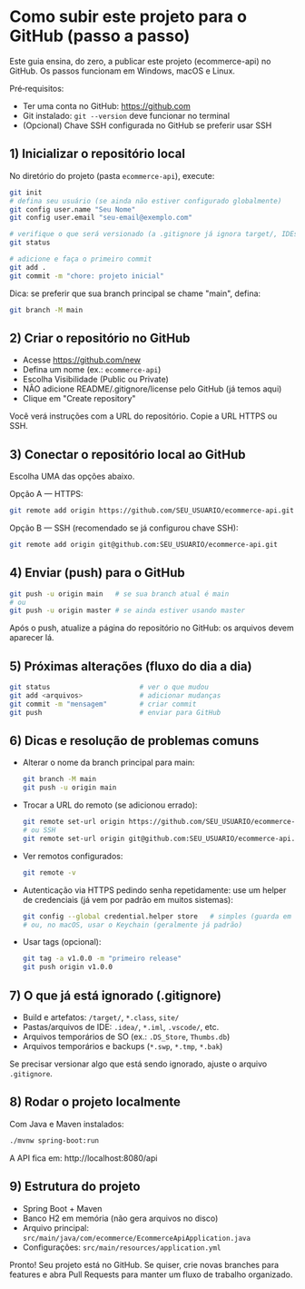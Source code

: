 # Como subir este projeto para o GitHub (passo a passo)

Este guia ensina, do zero, a publicar este projeto (ecommerce-api) no GitHub. Os passos funcionam em Windows, macOS e Linux.

Pré‑requisitos:
- Ter uma conta no GitHub: https://github.com
- Git instalado: `git --version` deve funcionar no terminal
- (Opcional) Chave SSH configurada no GitHub se preferir usar SSH


## 1) Inicializar o repositório local
No diretório do projeto (pasta `ecommerce-api`), execute:

```bash
git init
# defina seu usuário (se ainda não estiver configurado globalmente)
git config user.name "Seu Nome"
git config user.email "seu-email@exemplo.com"

# verifique o que será versionado (a .gitignore já ignora target/, IDEs, etc.)
git status

# adicione e faça o primeiro commit
git add .
git commit -m "chore: projeto inicial"
```

Dica: se preferir que sua branch principal se chame "main", defina:
```bash
git branch -M main
```


## 2) Criar o repositório no GitHub
- Acesse https://github.com/new
- Defina um nome (ex.: `ecommerce-api`)
- Escolha Visibilidade (Public ou Private)
- NÃO adicione README/.gitignore/license pelo GitHub (já temos aqui)
- Clique em "Create repository"

Você verá instruções com a URL do repositório. Copie a URL HTTPS ou SSH.


## 3) Conectar o repositório local ao GitHub
Escolha UMA das opções abaixo.

Opção A — HTTPS:
```bash
git remote add origin https://github.com/SEU_USUARIO/ecommerce-api.git
```

Opção B — SSH (recomendado se já configurou chave SSH):
```bash
git remote add origin git@github.com:SEU_USUARIO/ecommerce-api.git
```


## 4) Enviar (push) para o GitHub
```bash
git push -u origin main   # se sua branch atual é main
# ou
git push -u origin master # se ainda estiver usando master
```

Após o push, atualize a página do repositório no GitHub: os arquivos devem aparecer lá.


## 5) Próximas alterações (fluxo do dia a dia)
```bash
git status                      # ver o que mudou
git add <arquivos>              # adicionar mudanças
git commit -m "mensagem"        # criar commit
git push                        # enviar para GitHub
```


## 6) Dicas e resolução de problemas comuns
- Alterar o nome da branch principal para main:
  ```bash
  git branch -M main
  git push -u origin main
  ```
- Trocar a URL do remoto (se adicionou errado):
  ```bash
  git remote set-url origin https://github.com/SEU_USUARIO/ecommerce-api.git
  # ou SSH
  git remote set-url origin git@github.com:SEU_USUARIO/ecommerce-api.git
  ```
- Ver remotos configurados:
  ```bash
  git remote -v
  ```
- Autenticação via HTTPS pedindo senha repetidamente: use um helper de credenciais (já vem por padrão em muitos sistemas):
  ```bash
  git config --global credential.helper store   # simples (guarda em texto)
  # ou, no macOS, usar o Keychain (geralmente já padrão)
  ```
- Usar tags (opcional):
  ```bash
  git tag -a v1.0.0 -m "primeiro release"
  git push origin v1.0.0
  ```


## 7) O que já está ignorado (.gitignore)
- Build e artefatos: `/target/`, `*.class`, `site/`
- Pastas/arquivos de IDE: `.idea/`, `*.iml`, `.vscode/`, etc.
- Arquivos temporários de SO (ex.: `.DS_Store`, `Thumbs.db`)
- Arquivos temporários e backups (`*.swp`, `*.tmp`, `*.bak`)

Se precisar versionar algo que está sendo ignorado, ajuste o arquivo `.gitignore`.


## 8) Rodar o projeto localmente
Com Java e Maven instalados:
```bash
./mvnw spring-boot:run
```
A API fica em: http://localhost:8080/api


## 9) Estrutura do projeto
- Spring Boot + Maven
- Banco H2 em memória (não gera arquivos no disco)
- Arquivo principal: `src/main/java/com/ecommerce/EcommerceApiApplication.java`
- Configurações: `src/main/resources/application.yml`


Pronto! Seu projeto está no GitHub. Se quiser, crie novas branches para features e abra Pull Requests para manter um fluxo de trabalho organizado.
